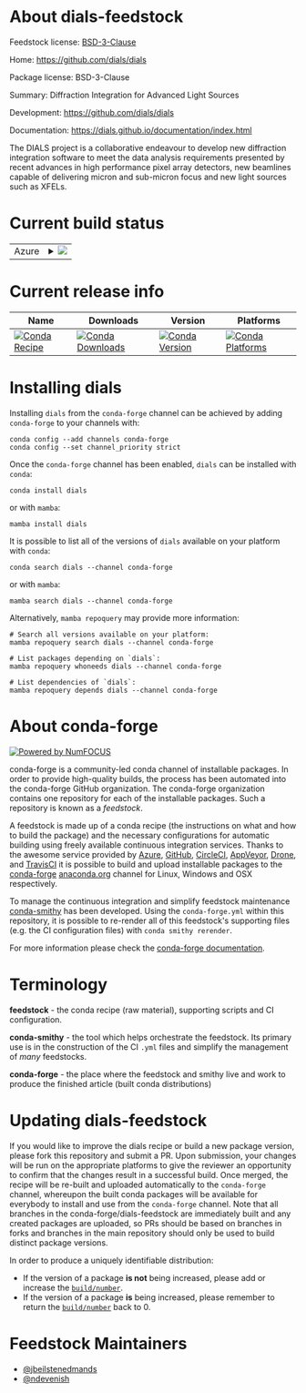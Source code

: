 About dials-feedstock
=====================

Feedstock license: [BSD-3-Clause](https://github.com/conda-forge/dials-feedstock/blob/main/LICENSE.txt)

Home: https://github.com/dials/dials

Package license: BSD-3-Clause

Summary: Diffraction Integration for Advanced Light Sources

Development: https://github.com/dials/dials

Documentation: https://dials.github.io/documentation/index.html

The DIALS project is a collaborative endeavour to develop new diffraction
integration software to meet the data analysis requirements presented by recent
advances in high performance pixel array detectors, new beamlines capable of
delivering micron and sub-micron focus and new light sources such as XFELs.


Current build status
====================


<table>
    
  <tr>
    <td>Azure</td>
    <td>
      <details>
        <summary>
          <a href="https://dev.azure.com/conda-forge/feedstock-builds/_build/latest?definitionId=16008&branchName=main">
            <img src="https://dev.azure.com/conda-forge/feedstock-builds/_apis/build/status/dials-feedstock?branchName=main">
          </a>
        </summary>
        <table>
          <thead><tr><th>Variant</th><th>Status</th></tr></thead>
          <tbody><tr>
              <td>linux_64_python3.10.____cpython</td>
              <td>
                <a href="https://dev.azure.com/conda-forge/feedstock-builds/_build/latest?definitionId=16008&branchName=main">
                  <img src="https://dev.azure.com/conda-forge/feedstock-builds/_apis/build/status/dials-feedstock?branchName=main&jobName=linux&configuration=linux%20linux_64_python3.10.____cpython" alt="variant">
                </a>
              </td>
            </tr><tr>
              <td>linux_64_python3.11.____cpython</td>
              <td>
                <a href="https://dev.azure.com/conda-forge/feedstock-builds/_build/latest?definitionId=16008&branchName=main">
                  <img src="https://dev.azure.com/conda-forge/feedstock-builds/_apis/build/status/dials-feedstock?branchName=main&jobName=linux&configuration=linux%20linux_64_python3.11.____cpython" alt="variant">
                </a>
              </td>
            </tr><tr>
              <td>linux_64_python3.9.____cpython</td>
              <td>
                <a href="https://dev.azure.com/conda-forge/feedstock-builds/_build/latest?definitionId=16008&branchName=main">
                  <img src="https://dev.azure.com/conda-forge/feedstock-builds/_apis/build/status/dials-feedstock?branchName=main&jobName=linux&configuration=linux%20linux_64_python3.9.____cpython" alt="variant">
                </a>
              </td>
            </tr><tr>
              <td>osx_64_python3.10.____cpython</td>
              <td>
                <a href="https://dev.azure.com/conda-forge/feedstock-builds/_build/latest?definitionId=16008&branchName=main">
                  <img src="https://dev.azure.com/conda-forge/feedstock-builds/_apis/build/status/dials-feedstock?branchName=main&jobName=osx&configuration=osx%20osx_64_python3.10.____cpython" alt="variant">
                </a>
              </td>
            </tr><tr>
              <td>osx_64_python3.11.____cpython</td>
              <td>
                <a href="https://dev.azure.com/conda-forge/feedstock-builds/_build/latest?definitionId=16008&branchName=main">
                  <img src="https://dev.azure.com/conda-forge/feedstock-builds/_apis/build/status/dials-feedstock?branchName=main&jobName=osx&configuration=osx%20osx_64_python3.11.____cpython" alt="variant">
                </a>
              </td>
            </tr><tr>
              <td>osx_64_python3.9.____cpython</td>
              <td>
                <a href="https://dev.azure.com/conda-forge/feedstock-builds/_build/latest?definitionId=16008&branchName=main">
                  <img src="https://dev.azure.com/conda-forge/feedstock-builds/_apis/build/status/dials-feedstock?branchName=main&jobName=osx&configuration=osx%20osx_64_python3.9.____cpython" alt="variant">
                </a>
              </td>
            </tr><tr>
              <td>osx_arm64_python3.10.____cpython</td>
              <td>
                <a href="https://dev.azure.com/conda-forge/feedstock-builds/_build/latest?definitionId=16008&branchName=main">
                  <img src="https://dev.azure.com/conda-forge/feedstock-builds/_apis/build/status/dials-feedstock?branchName=main&jobName=osx&configuration=osx%20osx_arm64_python3.10.____cpython" alt="variant">
                </a>
              </td>
            </tr><tr>
              <td>osx_arm64_python3.11.____cpython</td>
              <td>
                <a href="https://dev.azure.com/conda-forge/feedstock-builds/_build/latest?definitionId=16008&branchName=main">
                  <img src="https://dev.azure.com/conda-forge/feedstock-builds/_apis/build/status/dials-feedstock?branchName=main&jobName=osx&configuration=osx%20osx_arm64_python3.11.____cpython" alt="variant">
                </a>
              </td>
            </tr><tr>
              <td>osx_arm64_python3.9.____cpython</td>
              <td>
                <a href="https://dev.azure.com/conda-forge/feedstock-builds/_build/latest?definitionId=16008&branchName=main">
                  <img src="https://dev.azure.com/conda-forge/feedstock-builds/_apis/build/status/dials-feedstock?branchName=main&jobName=osx&configuration=osx%20osx_arm64_python3.9.____cpython" alt="variant">
                </a>
              </td>
            </tr><tr>
              <td>win_64_python3.10.____cpython</td>
              <td>
                <a href="https://dev.azure.com/conda-forge/feedstock-builds/_build/latest?definitionId=16008&branchName=main">
                  <img src="https://dev.azure.com/conda-forge/feedstock-builds/_apis/build/status/dials-feedstock?branchName=main&jobName=win&configuration=win%20win_64_python3.10.____cpython" alt="variant">
                </a>
              </td>
            </tr><tr>
              <td>win_64_python3.11.____cpython</td>
              <td>
                <a href="https://dev.azure.com/conda-forge/feedstock-builds/_build/latest?definitionId=16008&branchName=main">
                  <img src="https://dev.azure.com/conda-forge/feedstock-builds/_apis/build/status/dials-feedstock?branchName=main&jobName=win&configuration=win%20win_64_python3.11.____cpython" alt="variant">
                </a>
              </td>
            </tr><tr>
              <td>win_64_python3.9.____cpython</td>
              <td>
                <a href="https://dev.azure.com/conda-forge/feedstock-builds/_build/latest?definitionId=16008&branchName=main">
                  <img src="https://dev.azure.com/conda-forge/feedstock-builds/_apis/build/status/dials-feedstock?branchName=main&jobName=win&configuration=win%20win_64_python3.9.____cpython" alt="variant">
                </a>
              </td>
            </tr>
          </tbody>
        </table>
      </details>
    </td>
  </tr>
</table>

Current release info
====================

| Name | Downloads | Version | Platforms |
| --- | --- | --- | --- |
| [![Conda Recipe](https://img.shields.io/badge/recipe-dials-green.svg)](https://anaconda.org/conda-forge/dials) | [![Conda Downloads](https://img.shields.io/conda/dn/conda-forge/dials.svg)](https://anaconda.org/conda-forge/dials) | [![Conda Version](https://img.shields.io/conda/vn/conda-forge/dials.svg)](https://anaconda.org/conda-forge/dials) | [![Conda Platforms](https://img.shields.io/conda/pn/conda-forge/dials.svg)](https://anaconda.org/conda-forge/dials) |

Installing dials
================

Installing `dials` from the `conda-forge` channel can be achieved by adding `conda-forge` to your channels with:

```
conda config --add channels conda-forge
conda config --set channel_priority strict
```

Once the `conda-forge` channel has been enabled, `dials` can be installed with `conda`:

```
conda install dials
```

or with `mamba`:

```
mamba install dials
```

It is possible to list all of the versions of `dials` available on your platform with `conda`:

```
conda search dials --channel conda-forge
```

or with `mamba`:

```
mamba search dials --channel conda-forge
```

Alternatively, `mamba repoquery` may provide more information:

```
# Search all versions available on your platform:
mamba repoquery search dials --channel conda-forge

# List packages depending on `dials`:
mamba repoquery whoneeds dials --channel conda-forge

# List dependencies of `dials`:
mamba repoquery depends dials --channel conda-forge
```


About conda-forge
=================

[![Powered by
NumFOCUS](https://img.shields.io/badge/powered%20by-NumFOCUS-orange.svg?style=flat&colorA=E1523D&colorB=007D8A)](https://numfocus.org)

conda-forge is a community-led conda channel of installable packages.
In order to provide high-quality builds, the process has been automated into the
conda-forge GitHub organization. The conda-forge organization contains one repository
for each of the installable packages. Such a repository is known as a *feedstock*.

A feedstock is made up of a conda recipe (the instructions on what and how to build
the package) and the necessary configurations for automatic building using freely
available continuous integration services. Thanks to the awesome service provided by
[Azure](https://azure.microsoft.com/en-us/services/devops/), [GitHub](https://github.com/),
[CircleCI](https://circleci.com/), [AppVeyor](https://www.appveyor.com/),
[Drone](https://cloud.drone.io/welcome), and [TravisCI](https://travis-ci.com/)
it is possible to build and upload installable packages to the
[conda-forge](https://anaconda.org/conda-forge) [anaconda.org](https://anaconda.org/)
channel for Linux, Windows and OSX respectively.

To manage the continuous integration and simplify feedstock maintenance
[conda-smithy](https://github.com/conda-forge/conda-smithy) has been developed.
Using the ``conda-forge.yml`` within this repository, it is possible to re-render all of
this feedstock's supporting files (e.g. the CI configuration files) with ``conda smithy rerender``.

For more information please check the [conda-forge documentation](https://conda-forge.org/docs/).

Terminology
===========

**feedstock** - the conda recipe (raw material), supporting scripts and CI configuration.

**conda-smithy** - the tool which helps orchestrate the feedstock.
                   Its primary use is in the construction of the CI ``.yml`` files
                   and simplify the management of *many* feedstocks.

**conda-forge** - the place where the feedstock and smithy live and work to
                  produce the finished article (built conda distributions)


Updating dials-feedstock
========================

If you would like to improve the dials recipe or build a new
package version, please fork this repository and submit a PR. Upon submission,
your changes will be run on the appropriate platforms to give the reviewer an
opportunity to confirm that the changes result in a successful build. Once
merged, the recipe will be re-built and uploaded automatically to the
`conda-forge` channel, whereupon the built conda packages will be available for
everybody to install and use from the `conda-forge` channel.
Note that all branches in the conda-forge/dials-feedstock are
immediately built and any created packages are uploaded, so PRs should be based
on branches in forks and branches in the main repository should only be used to
build distinct package versions.

In order to produce a uniquely identifiable distribution:
 * If the version of a package **is not** being increased, please add or increase
   the [``build/number``](https://docs.conda.io/projects/conda-build/en/latest/resources/define-metadata.html#build-number-and-string).
 * If the version of a package **is** being increased, please remember to return
   the [``build/number``](https://docs.conda.io/projects/conda-build/en/latest/resources/define-metadata.html#build-number-and-string)
   back to 0.

Feedstock Maintainers
=====================

* [@jbeilstenedmands](https://github.com/jbeilstenedmands/)
* [@ndevenish](https://github.com/ndevenish/)

